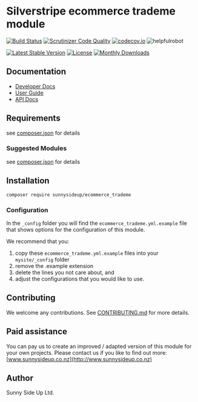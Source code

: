 # Silverstripe ecommerce trademe module
[![Build Status](https://travis-ci.org/sunnysideup/silverstripe-ecommerce_trademe.svg?branch=master)](https://travis-ci.org/sunnysideup/silverstripe-ecommerce_trademe)
[![Scrutinizer Code Quality](https://scrutinizer-ci.com/g/sunnysideup/silverstripe-ecommerce_trademe/badges/quality-score.png?b=master)](https://scrutinizer-ci.com/g/sunnysideup/silverstripe-ecommerce_trademe/?branch=master)
[![codecov.io](https://codecov.io/github/sunnysideup/silverstripe-ecommerce_trademe/coverage.svg?branch=master)](https://codecov.io/github/sunnysideup/silverstripe-ecommerce_trademe?branch=master)
![helpfulrobot](https://helpfulrobot.io/sunnysideup/ecommerce_trademe/badge)

[![Latest Stable Version](https://poser.pugx.org/sunnysideup/ecommerce_trademe/version)](https://packagist.org/packages/sunnysideup/ecommerce_trademe)
[![License](https://poser.pugx.org/sunnysideup/ecommerce_trademe/license)](https://packagist.org/packages/sunnysideup/ecommerce_trademe)
[![Monthly Downloads](https://poser.pugx.org/sunnysideup/ecommerce_trademe/d/monthly)](https://packagist.org/packages/sunnysideup/ecommerce_trademe)


## Documentation



 * [Developer Docs](docs/en/INDEX.md)
 * [User Guide](docs/en/userguide.md)
 * [API Docs](http://docs.ssmods.com/sunnysideup/ecommerce_trademe/classes.xhtml)

## Requirements



see [composer.json](composer.json) for details

### Suggested Modules



see [composer.json](composer.json) for details


## Installation


```
composer require sunnysideup/ecommerce_trademe
```

### Configuration



In the `_config` folder you will find the `ecommerce_trademe.yml.example`
file that shows options for the configuration of this module.

We recommend that you:

  1. copy these `ecommerce_trademe.yml.example` files into your
`mysite/_config` folder
  2. remove the .example extension
  3. delete the lines you not care about, and
  4. adjust the configurations that you would like to use.


## Contributing



We welcome any contributions. See [CONTRIBUTING.md](CONTRIBUTING.md) for more details.

## Paid assistance



You can pay us to create an improved / adapted version of this module for your own projects.  Please contact us if you like to find out more: [www.sunnysideup.co.nz](http://www.sunnysideup.co.nz)

## Author



Sunny Side Up Ltd.

